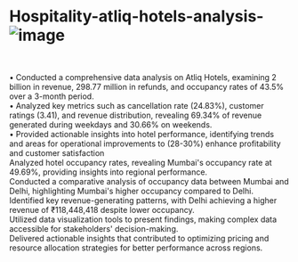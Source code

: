 # Hospitality-atliq-hotels-analysis-![image](https://github.com/user-attachments/assets/6260507a-803a-48e6-8b6b-52ba146125ef)
<br>

•	Conducted a comprehensive data analysis on Atliq Hotels, examining 2 billion in revenue, 298.77 million in refunds, and occupancy rates of 43.5% over a 3-month period.
<br>
•	Analyzed key metrics such as cancellation rate (24.83%), customer ratings (3.41), and revenue distribution, revealing 69.34% of revenue generated during weekdays and 30.66% on weekends.
<br>
•	Provided actionable insights into hotel performance, identifying trends and areas for operational improvements to (28-30%) enhance profitability and customer satisfaction
<br>
Analyzed hotel occupancy rates, revealing Mumbai's occupancy rate at 49.69%, providing insights into regional performance.
<br>
Conducted a comparative analysis of occupancy data between Mumbai and Delhi, highlighting Mumbai's higher occupancy compared to Delhi.
<br>
Identified key revenue-generating patterns, with Delhi achieving a higher revenue of ₹118,448,418 despite lower occupancy.
<br>
Utilized data visualization tools to present findings, making complex data accessible for stakeholders' decision-making.
<br>
Delivered actionable insights that contributed to optimizing pricing and resource allocation strategies for better performance across regions.

